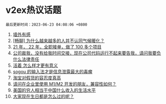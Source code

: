 # v2ex热议话题

`最后更新时间：2023-06-23 04:08:06 +0800`

1. [墙外有感](https://www.v2ex.com/t/950880)
1. [[畅聊] 为什么越来越多的人并不认同气候暖化？](https://www.v2ex.com/t/950846)
1. [21 年， 22 年，全职接单，做了 100 多个项目](https://www.v2ex.com/t/950796)
1. [公司裁我，没有给我时间交接，现在公司代码运行不起来要告我，请问我要负什么法律责任](https://www.v2ex.com/t/950804)
1. [活着 怎么样才更有意义](https://www.v2ex.com/t/950815)
1. [sogou 的输入法才是信息泄露最大的毒瘤](https://www.v2ex.com/t/950829)
1. [淘宝对假货的容忍度真高](https://www.v2ex.com/t/950878)
1. [请问在企业里使用 M1/M2 开发的朋友，兼容性如何？](https://www.v2ex.com/t/950833)
1. [美国的穷人相当于中国什么收入的生活水平](https://www.v2ex.com/t/950882)
1. [大家现在生日都是怎么过的呢？](https://www.v2ex.com/t/950862)


